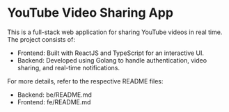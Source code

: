 # YouTube Video Sharing App

This is a full-stack web application for sharing YouTube videos in real time. The project consists of:
- Frontend: Built with ReactJS and TypeScript for an interactive UI.
- Backend: Developed using Golang to handle authentication, video sharing, and real-time notifications.

For more details, refer to the respective README files:
- Backend: be/README.md
- Frontend: fe/README.md